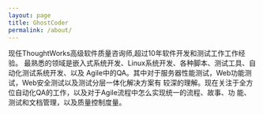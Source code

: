 ```yaml
---
layout: page
title: GhostCoder
permalink: /about/
---
```

现任ThoughtWorks高级软件质量咨询师,超过10年软件开发和测试工作工作经验。
最熟悉的领域是嵌入式系统开发、Linux系统开发、各种脚本、测试工具、自动化测试系统开发、以及
Agile中的QA。其中对于服务器性能测试，Web功能测试，Web安全测试以及测试分层一体化解决方案有
较深的理解。现在关注于全方位自动化QA的工作，以及对于Agile流程中怎么实现统一的流程、故事、功
能、测试和文档管理，以及质量控制度量。
